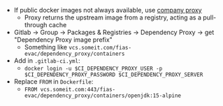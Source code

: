 * If public docker images not always available, use [company proxy](https://docs.gitlab.com/ee/user/packages/dependency_proxy/)
    * Proxy returns the upstream image from a registry, acting as a pull-through cache
* Gitlab -> Group -> Packages & Registries -> Dependency Proxy -> get "Dependency Proxy image prefix"
    * Something like `vcs.someit.com/fias-evac/dependency_proxy/containers`
* Add in `.gitlab-ci.yml`:
    * `docker login -u $CI_DEPENDENCY_PROXY_USER -p $CI_DEPENDENCY_PROXY_PASSWORD $CI_DEPENDENCY_PROXY_SERVER`
* Replace `FROM` in `Dockerfile`:
    * `FROM vcs.someit.com:443/fias-evac/dependency_proxy/containers/openjdk:15-alpine`
